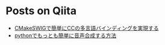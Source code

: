 Posts on Qiita
=====

* [CMakeSWIGで簡単にCCの多言語バインディングを実現する](http://qiita.com/DaikiMaekawa/items/65011aa185faf7814ae2  "see on Qiita")
* [pythonでもっとも簡単に音声合成する方法](http://qiita.com/DaikiMaekawa/items/49d9ab2b14fa14df6460  "see on Qiita")
